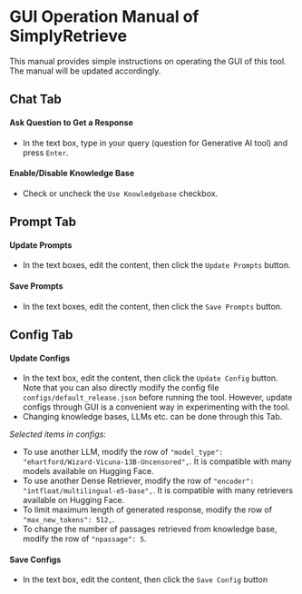 # GUI Operation Manual of SimplyRetrieve
This manual provides simple instructions on operating the GUI of this tool. The manual will be updated accordingly.

## Chat Tab

#### Ask Question to Get a Response
- In the text box, type in your query (question for Generative AI tool) and press `Enter`.

#### Enable/Disable Knowledge Base
- Check or uncheck the `Use Knowledgebase` checkbox.

## Prompt Tab

#### Update Prompts
- In the text boxes, edit the content, then click the `Update Prompts` button.

#### Save Prompts
- In the text boxes, edit the content, then click the `Save Prompts` button.

## Config Tab

#### Update Configs
- In the text box, edit the content, then click the `Update Config` button. Note that you can also directly modify the config file `configs/default_release.json` before running the tool. However, update configs through GUI is a convenient way in experimenting with the tool.
- Changing knowledge bases, LLMs etc. can be done through this Tab.

*Selected items in configs:*
- To use another LLM, modify the row of `"model_type": "ehartford/Wizard-Vicuna-13B-Uncensored",`. It is compatible with many models available on Hugging Face.
- To use another Dense Retriever, modify the row of `"encoder": "intfloat/multilingual-e5-base",`. It is compatible with many retrievers available on Hugging Face.
- To limit maximum length of generated response, modify the row of `"max_new_tokens": 512,`.
- To change the number of passages retrieved from knowledge base, modify the row of `"npassage": 5`.

#### Save Configs
- In the text box, edit the content, then click the `Save Config` button
